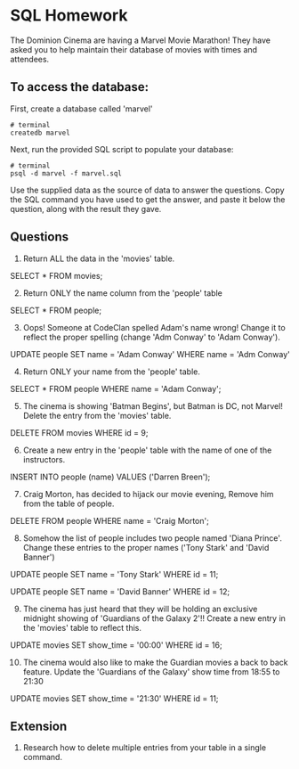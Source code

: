 # SQL Homework

The Dominion Cinema are having a Marvel Movie Marathon! They have asked you to help maintain their database of movies with times and attendees.

## To access the database:

First, create a database called 'marvel'

```
# terminal
createdb marvel
```

Next, run the provided SQL script to populate your database:

```
# terminal
psql -d marvel -f marvel.sql
```

Use the supplied data as the source of data to answer the questions.  Copy the SQL command you have used to get the answer, and paste it below the question, along with the result they gave.

## Questions

1. Return ALL the data in the 'movies' table.

SELECT * FROM movies;

2. Return ONLY the name column from the 'people' table

SELECT * FROM people;  


3. Oops! Someone at CodeClan spelled Adam's name wrong! Change it to reflect the proper spelling (change 'Adm Conway' to 'Adam Conway').

UPDATE people
SET name = 'Adam Conway'
WHERE name = 'Adm Conway'


4. Return ONLY your name from the 'people' table.

SELECT * FROM people
WHERE name = 'Adam Conway';


5. The cinema is showing 'Batman Begins', but Batman is DC, not Marvel! Delete the entry from the 'movies' table.

DELETE FROM movies
WHERE id = 9;



6. Create a new entry in the 'people' table with the name of one of the instructors.

INSERT INTO people (name) VALUES ('Darren Breen');

7. Craig Morton, has decided to hijack our movie evening, Remove him from the table of people.

DELETE FROM people
WHERE name = 'Craig Morton';

8. Somehow the list of people includes two people named 'Diana Prince'. Change these entries to the proper names ('Tony Stark' and 'David Banner')

UPDATE people
SET name = 'Tony Stark'
WHERE id = 11;

UPDATE people
SET name = 'David Banner'
WHERE id = 12;

9. The cinema has just heard that they will be holding an exclusive midnight showing of 'Guardians of the Galaxy 2'!! Create a new entry in the 'movies' table to reflect this.

UPDATE movies
SET show_time = '00:00'
WHERE id = 16;

10. The cinema would also like to make the Guardian movies a back to back feature. Update the 'Guardians of the Galaxy' show time from 18:55 to 21:30

UPDATE movies
SET show_time = '21:30'
WHERE id = 11; 

## Extension

1. Research how to delete multiple entries from your table in a single command.
